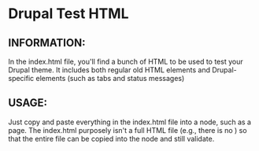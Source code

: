 Drupal Test HTML
================

INFORMATION:
-----------

In the index.html file, you'll find a bunch of HTML to be used to 
test your Drupal theme. It includes both regular old HTML elements
and Drupal-specific elements (such as tabs and status messages)

USAGE:
------

Just copy and paste everything in the index.html file into a node,
such as a page. The index.html purposely isn't a full HTML file 
(e.g., there is no <head>) so that the entire file can be copied
into the node and still validate.
